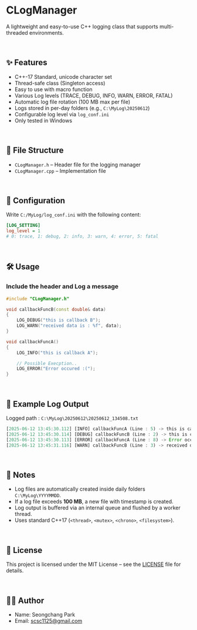 # CLogManager

A lightweight and easy-to-use C++ logging class that supports multi-threaded environments.

</br>

## ✨ Features
- C++-17 Standard, unicode character set
- Thread-safe class (Singleton access)
- Easy to use with macro function
- Various Log levels (TRACE, DEBUG, INFO, WARN, ERROR, FATAL)
- Automatic log file rotation (100 MB max per file)
- Logs stored in per-day folders (e.g., `C:\MyLog\20250612`)
- Configurable log level via `log_conf.ini`
- Only tested in Windows

</br>

## 📁 File Structure
- `CLogManager.h` – Header file for the logging manager
- `CLogManager.cpp` – Implementation file

</br>

## 🔧 Configuration

Write `C:/MyLog/log_conf.ini` with the following content:

~~~ini
[LOG_SETTING]
log_level = 1
# 0: trace, 1: debug, 2: info, 3: warn, 4: error, 5: fatal
~~~

<br/>

## 🛠️ Usage

### Include the header and Log a message
~~~cpp
#include "CLogManager.h"

void callbackFuncB(const double& data)
{
    LOG_DEBUG("this is callback B");
    LOG_WARN("received data is : %f", data);
}

void callbackFuncA()
{
    LOG_INFO("this is callback A");

    // Possible Execption..
    LOG_ERROR("Error occured :(");
}
~~~

<br/>

## 📂 Example Log Output
Logged path : `C:\MyLog\20250612\20250612_134508.txt`

~~~rust
[2025-06-12 13:45:30.112] [INFO] callbackFuncA (Line : 5) -> this is callback A
[2025-06-12 13:45:30.114] [DEBUG] callbackFuncB (Line : 2) -> this is callback B
[2025-06-12 13:45:30.113] [ERROR] callbackFuncA (Line : 8) -> Error occured :(
[2025-06-12 13:45:31.116] [WARN] callbackFuncB (Line : 3) -> received data is 123.45
~~~

<br/>

## 📌 Notes
* Log files are automatically created inside daily folders `C:\MyLog\YYYYMMDD`.
* If a log file exceeds **100 MB**, a new file with timestamp is created.
* Log output is buffered via an internal queue and flushed by a worker thread.
* Uses standard C++17 (`<thread>`, `<mutex>`, `<chrono>`, `<filesystem>`).

<br/>

## 📄 License

This project is licensed under the MIT License – see the [LICENSE](./LICENSE) file for details.

<br/>

## 🧑‍💻 Author
- Name: Seongchang Park
- Email: scsc1125@gmail.com
